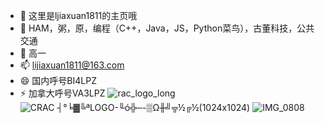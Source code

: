 - 👋 这里是ljiaxuan1811的主页哦
- 👀 HAM，粥，原，编程（C++，Java，JS，Python菜鸟），古董科技，公共交通
- 🌱 高一
- 📫 lijiaxuan1811@163.com
- 😄 国内呼号BI4LPZ
- ⚡ 加拿大呼号VA3LPZ
![rac_logo_long](https://github.com/user-attachments/assets/11d31453-16fa-4614-b307-6afa7bee3522)
![CRAC ┤°╘▓╚ªLOGO-╙ó╬─-▒Ω╫╝╦½╔½(1024x1024)](https://github.com/user-attachments/assets/35fddb1f-cd49-481a-85c3-a677ae4338d6)
![IMG_0808](https://github.com/user-attachments/assets/25f8c274-6572-4176-8333-d6dd7c7d1ea3)

<!---
lijiaxuan1811/lijiaxuan1811 is a ✨ special ✨ repository because its `README.md` (this file) appears on your GitHub profile.
You can click the Preview link to take a look at your changes.
--->
